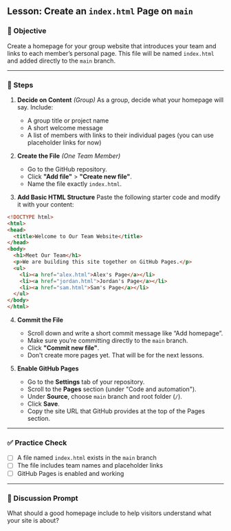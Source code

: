 ## Lesson: Create an `index.html` Page on `main`

### 🎯 Objective

Create a homepage for your group website that introduces your team and links to each member’s personal page. This file will be named `index.html` and added directly to the `main` branch.

---

### 👣 Steps

1. **Decide on Content** *(Group)*
   As a group, decide what your homepage will say. Include:

   * A group title or project name
   * A short welcome message
   * A list of members with links to their individual pages (you can use placeholder links for now)

2. **Create the File** *(One Team Member)*

   * Go to the GitHub repository.
   * Click **"Add file"** > **"Create new file"**.
   * Name the file exactly `index.html`.

3. **Add Basic HTML Structure**
   Paste the following starter code and modify it with your content:

```html
<!DOCTYPE html>
<html>
<head>
  <title>Welcome to Our Team Website</title>
</head>
<body>
  <h1>Meet Our Team</h1>
  <p>We are building this site together on GitHub Pages.</p>
  <ul>
    <li><a href="alex.html">Alex's Page</a></li>
    <li><a href="jordan.html">Jordan's Page</a></li>
    <li><a href="sam.html">Sam's Page</a></li>
  </ul>
</body>
</html>
```

4. **Commit the File**

   * Scroll down and write a short commit message like “Add homepage”.
   * Make sure you’re committing directly to the `main` branch.
   * Click **"Commit new file"**.
   * Don't create more pages yet. That will be for the next lessons.

5. **Enable GitHub Pages**

   * Go to the **Settings** tab of your repository.
   * Scroll to the **Pages** section (under "Code and automation").
   * Under **Source**, choose `main` branch and root folder (`/`).
   * Click **Save**.
   * Copy the site URL that GitHub provides at the top of the Pages section.

---

### ✅ Practice Check

* [ ] A file named `index.html` exists in the `main` branch
* [ ] The file includes team names and placeholder links
* [ ] GitHub Pages is enabled and working

---

### 💬 Discussion Prompt

What should a good homepage include to help visitors understand what your site is about?
